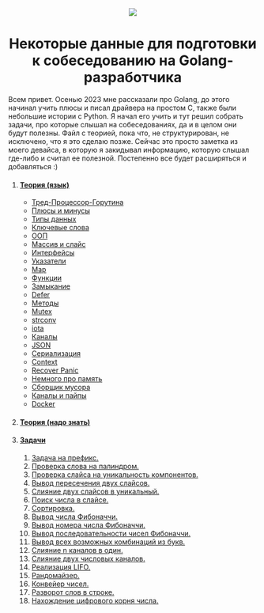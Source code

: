 <div align="center">
  <img src="https://github.com/Sparkmoons/go_ez_tasks/blob/main/img/gogogo.png">
  <h1>Некоторые данные для подготовки к собеседованию на Golang-разработчика</h1>
</div>


Всем привет. 
Осенью 2023 мне рассказали про Golang, до этого начинал учить плюсы и писал драйвера на простом С, также были небольшие истории с Python. Я начал его учить и тут решил собрать задачи, про которые слышал на собеседованиях, да и в целом они будут полезны. 
Файл с теорией, пока что, не структурирован, не исключено, что я это сделаю позже. Сейчас это просто заметка из моего девайса, в которую я закидывал информацию, которую слышал где-либо и считал ее полезной.
Постепенно все будет расширяться и добавляться :)



1. #### [Теория (язык)](readme/theory1)
   - [Тред-Процессор-Горутина](readme/theory1#1-тред-процессор-горутина)
   - [Плюсы и минусы](readme/theory1#2-плюсы-и-минусы)
   - [Типы данных](readme/theory1#3-типы-данных)
   - [Ключевые слова](readme/theory1#4-ключевые-слова)
   - [ООП](readme/theory1#5-ооп)
   - [Массив и слайс](readme/theory1#6-массив-и-слайс)
   - [Интерфейсы](readme/theory1#7-интерфейсы)
   - [Указатели](readme/theory1#8-указатели)
   - [Map](readme/theory1#9-map)
   - [Функции](readme/theory1#10-функции)
   - [Замыкание](readme/theory1#11-замыкание)
   - [Defer](readme/theory1#12-defer)
   - [Методы](readme/theory1#13-методы)
   - [Mutex](readme/theory1#14-mutex)
   - [strconv](readme/theory1#15-strconv)
   - [iota](readme/theory1#16-iota)
   - [Каналы](readme/theory1#17-каналы)
   - [JSON](readme/theory1#18-json)
   - [Сериализация](readme/theory1#19-сериализация)
   - [Context](readme/theory1#20-context)
   - [Recover Panic](readme/theory1#21-recover-panic)
   - [Немного про память](readme/theory1#22-немного-про-память)
   - [Сборщик мусора](readme/theory1#23-сборщик-мусора)
   - [Каналы и пайпы](readme/theory1#24-каналы-и-пайпы)
   - [Docker](readme/theory1#25-docker)
3. #### [Теория (надо знать)](https://github.com/Sparkmoons/go_ez_tasks/blob/main/readme/T2.md)

4. #### [Задачи](#tasks)
    1. [Задача на префикс.](https://github.com/Sparkmoons/go_ez_tasks/blob/main/readme/PREFIX.md)
    2. [Проверка слова на палиндром.](https://github.com/Sparkmoons/go-ez-tasks/blob/main/readme/PALINDROM.md)
    3. [Проверка слайса на уникальность компонентов.](https://github.com/Sparkmoons/go_ez_tasks/blob/main/readme/UNIQUE.md)
    4. [Вывод пересечения двух слайсов.](https://github.com/Sparkmoons/go_ez_tasks/blob/main/readme/CROSS.md)
    5. [Слияние двух слайсов в уникальный.](https://github.com/Sparkmoons/go_ez_tasks/blob/main/readme/UNIQUE_SL.md)
    6. [Поиск числа в слайсе.](https://github.com/Sparkmoons/go_ez_tasks/blob/main/readme/FIND_NUMB.md)
    7. [Сортировка.](https://github.com/Sparkmoons/go-ez-tasks/blob/main/readme/SORT.md)
    8. [Вывод числа Фибоначчи.](https://github.com/Sparkmoons/go-ez-tasks/blob/main/readme/FIBNUM.md)
    9. [Вывод номера числа Фибоначчи.](https://github.com/Sparkmoons/go-ez-tasks/blob/main/readme/FIBNUMNUM.md)
    10. [Вывод последовательности чисел Фибоначчи.](https://github.com/Sparkmoons/go-ez-tasks/blob/main/readme/FIBSEQ.md)
    11. [Вывод всех возможных комбинаций из букв.](https://github.com/Sparkmoons/go-ez-tasks/blob/main/readme/ALLCOMB.md)
    12. [Слияние n каналов в один.](https://github.com/Sparkmoons/go_ez_tasks/blob/main/readme/MERGE_CH.md)
    13. [Слияние двух числовых каналов.](https://github.com/Sparkmoons/go-ez-tasks/blob/main/readme/TWOINTONE.md)
    14. [Реализация LIFO.](https://github.com/Sparkmoons/go_ez_tasks/blob/main/readme/LIFO.md)
    15. [Рандомайзер.](https://github.com/Sparkmoons/go-ez-tasks/blob/main/readme/RANDOMIZER.md)
    16. [Конвейер чисел.](https://github.com/Sparkmoons/go-ez-tasks/blob/main/readme/CONVEYER.md)
    17. [Разворот слов в строке.](https://github.com/Sparkmoons/go-ez-tasks/blob/main/readme/REVERSEWORD.md)
    18. [Нахождение цифрового корня числа.](https://github.com/Sparkmoons/go-ez-tasks/blob/main/readme/DROOT.md)

